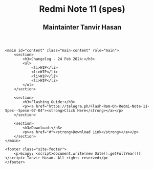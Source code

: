 <title>Redmi Note 11 (spes) - Maintainter Tanvir Hasan</title>
</head>
<body>
    <header class="page-header" role="banner">
        <h1 class="project-name">Redmi Note 11 (spes)</h1>
        <h2 class="project-tagline">Maintainter Tanvir Hasan</h2>
    </header>

    <main id="content" class="main-content" role="main">
        <section>
            <h3>Changelog - 24 Feb 2024:</h3>
            <ul>
                <li>WIP</li>
                <li>WIP</li>
                <li>WIP</li>
                <li>WIP</li>
            </ul>
        </section>

        <section>
            <h3>Flashing Guide:</h3>
            <p><a href="https://telegra.ph/Flash-Rom-On-Redmi-Note-11-Spes--Spesn-07-04"><strong>Click Here</strong></a></p>
        </section>

        <section>
            <h3>Download:</h3>
            <p><a href="#"><strong>Download Link</strong></a></p>
        </section>
    </main>

    <footer class="site-footer">
        <p>&copy; <script>document.write(new Date().getFullYear())</script> Tanvir Hasan. All rights reserved</p>
    </footer>
</body>
</html>
